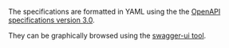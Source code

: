 The specifications are formatted in YAML using the the [OpenAPI specifications version 3.0](https://swagger.io/specification/).

They can be graphically browsed using the [swagger-ui tool](http://swagger.io/swagger-ui/).
